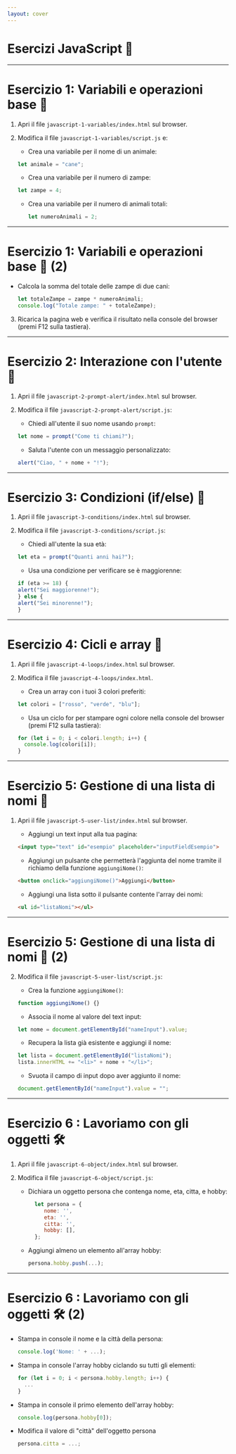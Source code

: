 ```yaml
---
layout: cover
---
```


# Esercizi JavaScript 💪

---

# Esercizio 1: Variabili e operazioni base 🧮

1. Apri il file `javascript-1-variables/index.html` sul browser.
2. Modifica il file `javascript-1-variables/script.js` e:
   - Crea una variabile per il nome di un animale:

    ```js
    let animale = "cane";
    ```

   - Crea una variabile per il numero di zampe:

    ```js
    let zampe = 4;
    ```
   
   - Crea una variabile per il numero di animali totali:
     
     ```js
     let numeroAnimali = 2;
     ```

---

# Esercizio 1: Variabili e operazioni base 🧮 (2)

- Calcola la somma del totale delle zampe di due cani:

    ```js
    let totaleZampe = zampe * numeroAnimali;
    console.log("Totale zampe: " + totaleZampe);
    ```
    
3. Ricarica la pagina web e verifica il risultato nella console del browser (premi F12 sulla tastiera).

---

# Esercizio 2: Interazione con l'utente 🎤

1. Apri il file `javascript-2-prompt-alert/index.html` sul browser.
2. Modifica il file `javascript-2-prompt-alert/script.js`:
   - Chiedi all'utente il suo nome usando `prompt`:

    ```js
    let nome = prompt("Come ti chiami?");
    ```
   - Saluta l'utente con un messaggio personalizzato:

    ```js
    alert("Ciao, " + nome + "!");
    ```

---

# Esercizio 3: Condizioni (if/else) 🚦

1. Apri il file `javascript-3-conditions/index.html` sul browser.
2. Modifica il file `javascript-3-conditions/script.js`:
   - Chiedi all'utente la sua età:

    ```js
    let eta = prompt("Quanti anni hai?");
    ```
   - Usa una condizione per verificare se è maggiorenne:

    ```js
    if (eta >= 18) {
    alert("Sei maggiorenne!");
    } else {
    alert("Sei minorenne!");
    }
    ```

---

# Esercizio 4: Cicli e array 🔁

1. Apri il file `javascript-4-loops/index.html` sul browser.
2. Modifica il file `javascript-4-loops/index.html`.
   - Crea un array con i tuoi 3 colori preferiti:

    ```js
    let colori = ["rosso", "verde", "blu"];
    ```

   - Usa un ciclo for per stampare ogni colore nella console del browser (premi F12 sulla tastiera):

    ```js
    for (let i = 0; i < colori.length; i++) {
      console.log(colori[i]);
    }
    ```

---

  # Esercizio 5: Gestione di una lista di nomi 🧑

  1. Apri il file `javascript-5-user-list/index.html` sul browser.

     - Aggiungi un text input alla tua pagina:

      ```html
      <input type="text" id="esempio" placeholder="inputFieldEsempio">
      ```

     - Aggiungi un pulsante che permetterà l'aggiunta del nome tramite il richiamo della funzione `aggiungiNome()`: 

      ```html
      <button onclick="aggiungiNome()">Aggiungi</button>
      ```

     - Aggiungi una lista sotto il pulsante contente l'array dei nomi:

      ```html
      <ul id="listaNomi"></ul>
      ```

---

  # Esercizio 5: Gestione di una lista di nomi 🧑 (2)

  2. Modifica il file `javascript-5-user-list/script.js`:

     - Crea la funzione `aggiungiNome()`: 

      ```js
      function aggiungiNome() {}
      ```

     - Associa il nome al valore del text input: 

      ```js
      let nome = document.getElementById("nameInput").value;
      ```

     - Recupera la lista già esistente e aggiungi il nome:

      ```js
      let lista = document.getElementById("listaNomi");
      lista.innerHTML += "<li>" + nome + "</li>";
      ```

     - Svuota il campo di input dopo aver aggiunto il nome:

      ```js
      document.getElementById("nameInput").value = "";
      ```

---

  # Esercizio 6 : Lavoriamo con gli oggetti 🛠️

  1. Apri il file `javascript-6-object/index.html` sul browser.
  2. Modifica il file `javascript-6-object/script.js`:

     - Dichiara un oggetto persona che contenga nome, eta, citta, e hobby: 

       ```js
         let persona = {
            nome: '',
            eta: '',
            citta: '',
            hobby: [],
         };
       ```

     - Aggiungi almeno un elemento all'array hobby:

         ```js
         persona.hobby.push(...);
         ```

---

# Esercizio 6 : Lavoriamo con gli oggetti 🛠️ (2)

- Stampa in console il nome e la città della persona: 

    ```js
    console.log('Nome: ' + ...);
    ```


- Stampa in console l'array hobby ciclando su tutti gli elementi:

    ```js
    for (let i = 0; i < persona.hobby.length; i++) {
      ...
    }
    ```

- Stampa in console il primo elemento dell'array hobby:

    ```js
    console.log(persona.hobby[0]);
    ```

- Modifica il valore di "città" dell'oggetto persona

    ```js
    persona.citta = ...;
    ```
